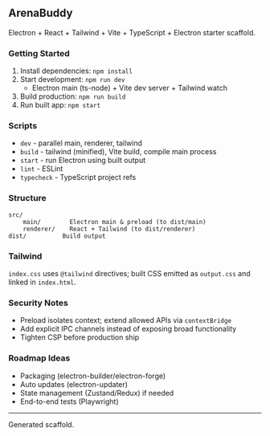 ## ArenaBuddy

Electron + React + Tailwind + Vite + TypeScript + Electron starter scaffold.

### Getting Started
1. Install dependencies: `npm install`
2. Start development: `npm run dev`
	 - Electron main (ts-node) + Vite dev server + Tailwind watch
3. Build production: `npm run build`
4. Run built app: `npm start`

### Scripts
- `dev` - parallel main, renderer, tailwind
- `build` - tailwind (minified), Vite build, compile main process
- `start` - run Electron using built output
- `lint` - ESLint
- `typecheck` - TypeScript project refs

### Structure
```
src/
	main/        Electron main & preload (to dist/main)
	renderer/    React + Tailwind (to dist/renderer)
dist/          Build output
```

### Tailwind
`index.css` uses `@tailwind` directives; built CSS emitted as `output.css` and linked in `index.html`.

### Security Notes
- Preload isolates context; extend allowed APIs via `contextBridge`
- Add explicit IPC channels instead of exposing broad functionality
- Tighten CSP before production ship

### Roadmap Ideas
- Packaging (electron-builder/electron-forge)
- Auto updates (electron-updater)
- State management (Zustand/Redux) if needed
- End-to-end tests (Playwright)

---
Generated scaffold.
